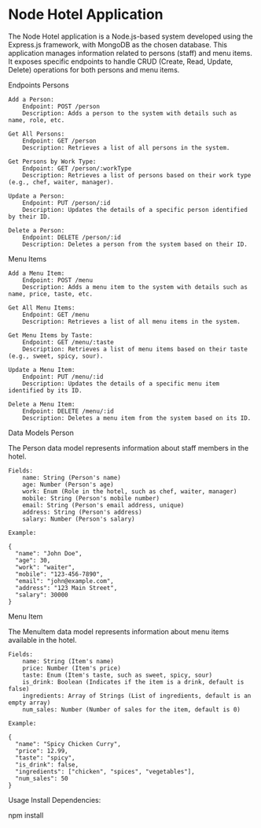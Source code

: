 <h1>Node Hotel Application</h1>

<p>The Node Hotel application is a Node.js-based system developed using the Express.js framework, with MongoDB as the chosen database. This application manages information related to persons (staff) and menu items. It exposes specific endpoints to handle CRUD (Create, Read, Update, Delete) operations for both persons and menu items.</p>
Endpoints
Persons

    Add a Person:
        Endpoint: POST /person
        Description: Adds a person to the system with details such as name, role, etc.

    Get All Persons:
        Endpoint: GET /person
        Description: Retrieves a list of all persons in the system.

    Get Persons by Work Type:
        Endpoint: GET /person/:workType
        Description: Retrieves a list of persons based on their work type (e.g., chef, waiter, manager).

    Update a Person:
        Endpoint: PUT /person/:id
        Description: Updates the details of a specific person identified by their ID.

    Delete a Person:
        Endpoint: DELETE /person/:id
        Description: Deletes a person from the system based on their ID.

Menu Items

    Add a Menu Item:
        Endpoint: POST /menu
        Description: Adds a menu item to the system with details such as name, price, taste, etc.

    Get All Menu Items:
        Endpoint: GET /menu
        Description: Retrieves a list of all menu items in the system.

    Get Menu Items by Taste:
        Endpoint: GET /menu/:taste
        Description: Retrieves a list of menu items based on their taste (e.g., sweet, spicy, sour).

    Update a Menu Item:
        Endpoint: PUT /menu/:id
        Description: Updates the details of a specific menu item identified by its ID.

    Delete a Menu Item:
        Endpoint: DELETE /menu/:id
        Description: Deletes a menu item from the system based on its ID.

Data Models
Person

The Person data model represents information about staff members in the hotel.

    Fields:
        name: String (Person's name)
        age: Number (Person's age)
        work: Enum (Role in the hotel, such as chef, waiter, manager)
        mobile: String (Person's mobile number)
        email: String (Person's email address, unique)
        address: String (Person's address)
        salary: Number (Person's salary)

    Example:

    {
      "name": "John Doe",
      "age": 30,
      "work": "waiter",
      "mobile": "123-456-7890",
      "email": "john@example.com",
      "address": "123 Main Street",
      "salary": 30000
    }

Menu Item

The MenuItem data model represents information about menu items available in the hotel.

    Fields:
        name: String (Item's name)
        price: Number (Item's price)
        taste: Enum (Item's taste, such as sweet, spicy, sour)
        is_drink: Boolean (Indicates if the item is a drink, default is false)
        ingredients: Array of Strings (List of ingredients, default is an empty array)
        num_sales: Number (Number of sales for the item, default is 0)

    Example:

    {
      "name": "Spicy Chicken Curry",
      "price": 12.99,
      "taste": "spicy",
      "is_drink": false,
      "ingredients": ["chicken", "spices", "vegetables"],
      "num_sales": 50
    }

Usage
Install Dependencies:

npm install

